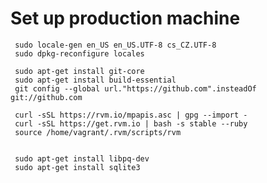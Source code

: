 
Set up production machine
=========================

     sudo locale-gen en_US en_US.UTF-8 cs_CZ.UTF-8
     sudo dpkg-reconfigure locales

     sudo apt-get install git-core
     sudo apt-get install build-essential
     git config --global url."https://github.com".insteadOf git://github.com

     curl -sSL https://rvm.io/mpapis.asc | gpg --import -
     curl -sSL https://get.rvm.io | bash -s stable --ruby
     source /home/vagrant/.rvm/scripts/rvm


     sudo apt-get install libpq-dev
     sudo apt-get install sqlite3
